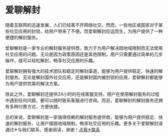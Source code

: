 # 爱聊解封

随着互联网的迅速发展，人们已经离不开网络社交。然而，一些地区或国家对于某些社交应用的封锁，给用户带来了不便。而爱聊解封应运而生，为用户提供了一种便捷的解封服务。

爱聊解封是一家专业的解封服务提供商，致力于为用户解决因地域限制而无法使用社交应用的问题。无论是因为政策原因还是其他限制，用户只需要通过简单的几步操作，就可以轻松解封，畅享社交应用的乐趣。

爱聊解封拥有强大的技术团队和稳定的解封渠道，能够为用户提供稳定、快速的解封服务。无论是解封国外社交应用，还是解封国内被封锁的应用，爱聊解封都能够为用户提供完美的解决方案。

除此之外，爱聊解封还提供24小时的在线客服支持，用户在使用解封服务的过程中遇到任何问题，都可以随时联系客服进行咨询。而且，爱聊解封的解封服务还拥有多种付费方式，方便快捷。

总的来说，爱聊解封是一家值得信赖的解封服务提供商，能够为用户提供稳定、快速的解封服务，让用户摆脱地域限制，畅享社交应用的乐趣。更多关于爱聊解封请通过✈与我们联系，感谢阅读，谢谢！[点我✈联系](https://add.k02.cc)